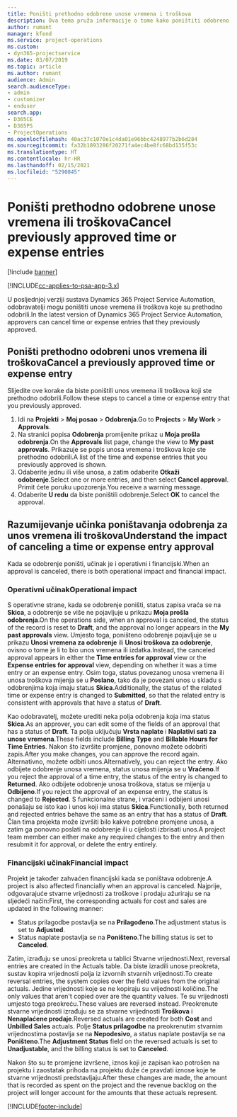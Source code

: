```yaml
---
title: Poništi prethodno odobrene unose vremena i troškova
description: Ova tema pruža informacije o tome kako poništiti odobreno vrijeme projekta i transakciju troškova.
author: rumant
manager: kfend
ms.service: project-operations
ms.custom:
- dyn365-projectservice
ms.date: 03/07/2019
ms.topic: article
ms.author: rumant
audience: Admin
search.audienceType:
- admin
- customizer
- enduser
search.app:
- D365CE
- D365PS
- ProjectOperations
ms.openlocfilehash: 40ac37c1070e1c4da01e96bbc4248977b2b6d284
ms.sourcegitcommit: fa32b1893286f20271fa4ec4be8fc68bd135f53c
ms.translationtype: HT
ms.contentlocale: hr-HR
ms.lasthandoff: 02/15/2021
ms.locfileid: "5290845"
---
```

# <a name="cancel-previously-approved-time-or-expense-entries"></a><span data-ttu-id="90144-103">Poništi prethodno odobrene unose vremena ili troškova</span><span class="sxs-lookup"><span data-stu-id="90144-103">Cancel previously approved time or expense entries</span></span>

[!include [banner](../includes/psa-now-project-operations.md)]

[!INCLUDE[cc-applies-to-psa-app-3.x](../includes/cc-applies-to-psa-app-3x.md)]

<span data-ttu-id="90144-104">U posljednjoj verziji sustava Dynamics 365 Project Service Automation, odobravatelji mogu poništiti unose vremena ili troškova koje su prethodno odobrili.</span><span class="sxs-lookup"><span data-stu-id="90144-104">In the latest version of Dynamics 365 Project Service Automation, approvers can cancel time or expense entries that they previously approved.</span></span>

## <a name="cancel-a-previously-approved-time-or-expense-entry"></a><span data-ttu-id="90144-105">Poništi prethodno odobreni unos vremena ili troškova</span><span class="sxs-lookup"><span data-stu-id="90144-105">Cancel a previously approved time or expense entry</span></span>

<span data-ttu-id="90144-106">Slijedite ove korake da biste poništili unos vremena ili troškova koji ste prethodno odobrili.</span><span class="sxs-lookup"><span data-stu-id="90144-106">Follow these steps to cancel a time or expense entry that you previously approved.</span></span>

1. <span data-ttu-id="90144-107">Idi na **Projekti** \> **Moj posao** \> **Odobrenja**.</span><span class="sxs-lookup"><span data-stu-id="90144-107">Go to **Projects** \> **My Work** \> **Approvals**.</span></span>
2. <span data-ttu-id="90144-108">Na stranici popisa **Odobrenja** promijenite prikaz u **Moja prošla odobrenja**.</span><span class="sxs-lookup"><span data-stu-id="90144-108">On the **Approvals** list page, change the view to **My past approvals**.</span></span> <span data-ttu-id="90144-109">Prikazuje se popis unosa vremena i troškova koje ste prethodno odobrili.</span><span class="sxs-lookup"><span data-stu-id="90144-109">A list of the time and expense entries that you previously approved is shown.</span></span>
3. <span data-ttu-id="90144-110">Odaberite jednu ili više unosa, a zatim odaberite **Otkaži odobrenje**.</span><span class="sxs-lookup"><span data-stu-id="90144-110">Select one or more entries, and then select **Cancel approval**.</span></span> <span data-ttu-id="90144-111">Primit ćete poruku upozorenja.</span><span class="sxs-lookup"><span data-stu-id="90144-111">You receive a warning message.</span></span>
4. <span data-ttu-id="90144-112">Odaberite **U redu** da biste poništili odobrenje.</span><span class="sxs-lookup"><span data-stu-id="90144-112">Select **OK** to cancel the approval.</span></span>

## <a name="understand-the-impact-of-canceling-a-time-or-expense-entry-approval"></a><span data-ttu-id="90144-113">Razumijevanje učinka poništavanja odobrenja za unos vremena ili troškova</span><span class="sxs-lookup"><span data-stu-id="90144-113">Understand the impact of canceling a time or expense entry approval</span></span>

<span data-ttu-id="90144-114">Kada se odobrenje poništi, učinak je i operativni i financijski.</span><span class="sxs-lookup"><span data-stu-id="90144-114">When an approval is canceled, there is both operational impact and financial impact.</span></span>

### <a name="operational-impact"></a><span data-ttu-id="90144-115">Operativni učinak</span><span class="sxs-lookup"><span data-stu-id="90144-115">Operational impact</span></span>

<span data-ttu-id="90144-116">S operativne strane, kada se odobrenje poništi, status zapisa vraća se na **Skica**, a odobrenje se više ne pojavljuje u prikazu **Moja prošla odobrenja**.</span><span class="sxs-lookup"><span data-stu-id="90144-116">On the operations side, when an approval is canceled, the status of the record is reset to **Draft**, and the approval no longer appears in the **My past approvals** view.</span></span> <span data-ttu-id="90144-117">Umjesto toga, poništeno odobrenje pojavljuje se u prikazu **Unosi vremena za odobrenje** ili **Unosi troškova za odobrenje**, ovisno o tome je li to bio unos vremena ili izdatka.</span><span class="sxs-lookup"><span data-stu-id="90144-117">Instead, the canceled approval appears in either the **Time entries for approval** view or the **Expense entries for approval** view, depending on whether it was a time entry or an expense entry.</span></span> <span data-ttu-id="90144-118">Osim toga, status povezanog unosa vremena ili unosa troškova mijenja se u **Poslano**, tako da je povezani unos u skladu s odobrenjima koja imaju status **Skica**.</span><span class="sxs-lookup"><span data-stu-id="90144-118">Additionally, the status of the related time or expense entry is changed to **Submitted**, so that the related entry is consistent with approvals that have a status of **Draft**.</span></span>

<span data-ttu-id="90144-119">Kao odobravatelj, možete urediti neka polja odobrenja koja ima status **Skica**.</span><span class="sxs-lookup"><span data-stu-id="90144-119">As an approver, you can edit some of the fields of an approval that has a status of **Draft**.</span></span> <span data-ttu-id="90144-120">Ta polja uključuju **Vrsta naplate** i **Naplativi sati za unose vremena**.</span><span class="sxs-lookup"><span data-stu-id="90144-120">These fields include **Billing Type** and **Billable Hours for Time Entries**.</span></span> <span data-ttu-id="90144-121">Nakon što izvršite promjene, ponovno možete odobriti zapis.</span><span class="sxs-lookup"><span data-stu-id="90144-121">After you make changes, you can approve the record again.</span></span> <span data-ttu-id="90144-122">Alternativno, možete odbiti unos.</span><span class="sxs-lookup"><span data-stu-id="90144-122">Alternatively, you can reject the entry.</span></span> <span data-ttu-id="90144-123">Ako odbijete odobrenje unosa vremena, status unosa mijenja se u **Vraćeno**.</span><span class="sxs-lookup"><span data-stu-id="90144-123">If you reject the approval of a time entry, the status of the entry is changed to **Returned**.</span></span> <span data-ttu-id="90144-124">Ako odbijete odobrenje unosa troškova, status se mijenja u **Odbijeno**.</span><span class="sxs-lookup"><span data-stu-id="90144-124">If you reject the approval of an expense entry, the status is changed to **Rejected**.</span></span> <span data-ttu-id="90144-125">S funkcionalne strane, i vraćeni i odbijeni unosi ponašaju se isto kao i unos koji ima status **Skica**.</span><span class="sxs-lookup"><span data-stu-id="90144-125">Functionally, both returned and rejected entries behave the same as an entry that has a status of **Draft**.</span></span> <span data-ttu-id="90144-126">Član tima projekta može izvršiti bilo kakve potrebne promjene unosa, a zatim ga ponovno poslati na odobrenje ili u cijelosti izbrisati unos.</span><span class="sxs-lookup"><span data-stu-id="90144-126">A project team member can either make any required changes to the entry and then resubmit it for approval, or delete the entry entirely.</span></span>

### <a name="financial-impact"></a><span data-ttu-id="90144-127">Financijski učinak</span><span class="sxs-lookup"><span data-stu-id="90144-127">Financial impact</span></span>

<span data-ttu-id="90144-128">Projekt je također zahvaćen financijski kada se poništava odobrenje.</span><span class="sxs-lookup"><span data-stu-id="90144-128">A project is also affected financially when an approval is canceled.</span></span> <span data-ttu-id="90144-129">Najprije, odgovarajuće stvarne vrijednosti za troškove i prodaju ažuriraju se na sljedeći način:</span><span class="sxs-lookup"><span data-stu-id="90144-129">First, the corresponding actuals for cost and sales are updated in the following manner:</span></span>

- <span data-ttu-id="90144-130">Status prilagodbe postavlja se na **Prilagođeno**.</span><span class="sxs-lookup"><span data-stu-id="90144-130">The adjustment status is set to **Adjusted**.</span></span>
- <span data-ttu-id="90144-131">Status naplate postavlja se na **Poništeno**.</span><span class="sxs-lookup"><span data-stu-id="90144-131">The billing status is set to **Canceled**.</span></span>

<span data-ttu-id="90144-132">Zatim, izrađuju se unosi preokreta u tablici Stvarne vrijednosti.</span><span class="sxs-lookup"><span data-stu-id="90144-132">Next, reversal entries are created in the Actuals table.</span></span> <span data-ttu-id="90144-133">Da biste izradili unose preokreta, sustav kopira vrijednosti polja iz izvornih stvarnih vrijednosti.</span><span class="sxs-lookup"><span data-stu-id="90144-133">To create reversal entries, the system copies over the field values from the original actuals.</span></span> <span data-ttu-id="90144-134">Jedine vrijednosti koje se ne kopiraju su vrijednosti količine.</span><span class="sxs-lookup"><span data-stu-id="90144-134">The only values that aren't copied over are the quantity values.</span></span> <span data-ttu-id="90144-135">Te su vrijednosti umjesto toga preokreću.</span><span class="sxs-lookup"><span data-stu-id="90144-135">These values are reversed instead.</span></span> <span data-ttu-id="90144-136">Preokrenute stvarne vrijednosti izrađuju se za stvarne vrijednosti **Troškova** i **Nenaplaćene prodaje**.</span><span class="sxs-lookup"><span data-stu-id="90144-136">Reversed actuals are created for both **Cost** and **Unbilled Sales** actuals.</span></span> <span data-ttu-id="90144-137">Polje **Status prilagodbe** na preokrenutim stvarnim vrijednostima postavlja se na **Nepodesivo**, a status naplate postavlja se na **Poništeno**.</span><span class="sxs-lookup"><span data-stu-id="90144-137">The **Adjustment Status** field on the reversed actuals is set to **Unadjustable**, and the billing status is set to **Canceled**.</span></span>

<span data-ttu-id="90144-138">Nakon što su te promjene izvršene, iznos koji je zapisan kao potrošen na projektu i zaostatak prihoda na projektu duže će pravdati iznose koje te stvarne vrijednosti predstavljaju.</span><span class="sxs-lookup"><span data-stu-id="90144-138">After these changes are made, the amount that is recorded as spent on the project and the revenue backlog on the project will longer account for the amounts that these actuals represent.</span></span>


[!INCLUDE[footer-include](../includes/footer-banner.md)]